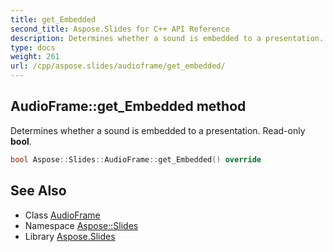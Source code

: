 ```yaml
---
title: get_Embedded
second_title: Aspose.Slides for C++ API Reference
description: Determines whether a sound is embedded to a presentation. Read-only bool.
type: docs
weight: 261
url: /cpp/aspose.slides/audioframe/get_embedded/
---
```

## AudioFrame::get_Embedded method


Determines whether a sound is embedded to a presentation. Read-only **bool**.

```cpp
bool Aspose::Slides::AudioFrame::get_Embedded() override
```

## See Also

* Class [AudioFrame](../)
* Namespace [Aspose::Slides](../../)
* Library [Aspose.Slides](../../../)

